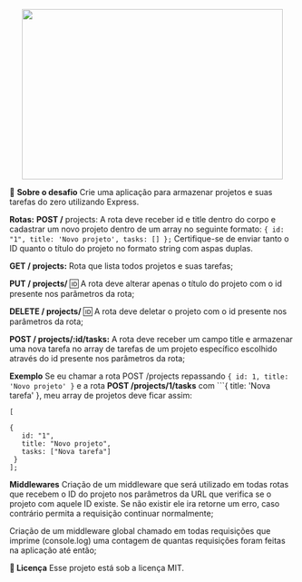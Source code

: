 
   
<p align="center">
  <img width="460" height="300" src="https://rocketseat.com.br/static/images/update/melhores-tecnologias.svg">
</p>   

:rocket: **Sobre o desafio**
Crie uma aplicação para armazenar projetos e suas tarefas do zero utilizando Express.

**Rotas:** **POST /** projects: A rota deve receber id e title dentro do corpo e cadastrar um novo projeto dentro de um array no seguinte formato: ```{ id: "1", title: 'Novo projeto', tasks: [] };``` Certifique-se de enviar tanto o ID quanto o título do projeto no formato string com aspas duplas.

**GET / projects:** Rota que lista todos projetos e suas tarefas;

**PUT / projects/** 🆔 A rota deve alterar apenas o título do projeto com o id presente nos parâmetros da rota;

**DELETE / projects/** 🆔 A rota deve deletar o projeto com o id presente nos parâmetros da rota;

**POST / projects/:id/tasks:** A rota deve receber um campo title e armazenar uma nova tarefa no array de tarefas de um projeto específico escolhido através do id presente nos parâmetros da rota;

**Exemplo**
Se eu chamar a rota POST /projects repassando ```{ id: 1, title: 'Novo projeto' }``` e a rota **POST /projects/1/tasks** com ```{ title: 'Nova tarefa' }, meu array de projetos deve ficar assim:

```
[

{
   id: "1",
   title: "Novo projeto",
   tasks: ["Nova tarefa"]
 }
];
```

**Middlewares**
Criação de um middleware que será utilizado em todas rotas que recebem o ID do projeto nos parâmetros da URL que verifica se o projeto com aquele ID existe. Se não existir ele ira retorne um erro, caso contrário permita a requisição continuar normalmente;

Criação de um middleware global chamado em todas requisições que imprime (console.log) uma contagem de quantas requisições foram feitas na aplicação até então;

**📝 Licença**
Esse projeto está sob a licença MIT.
